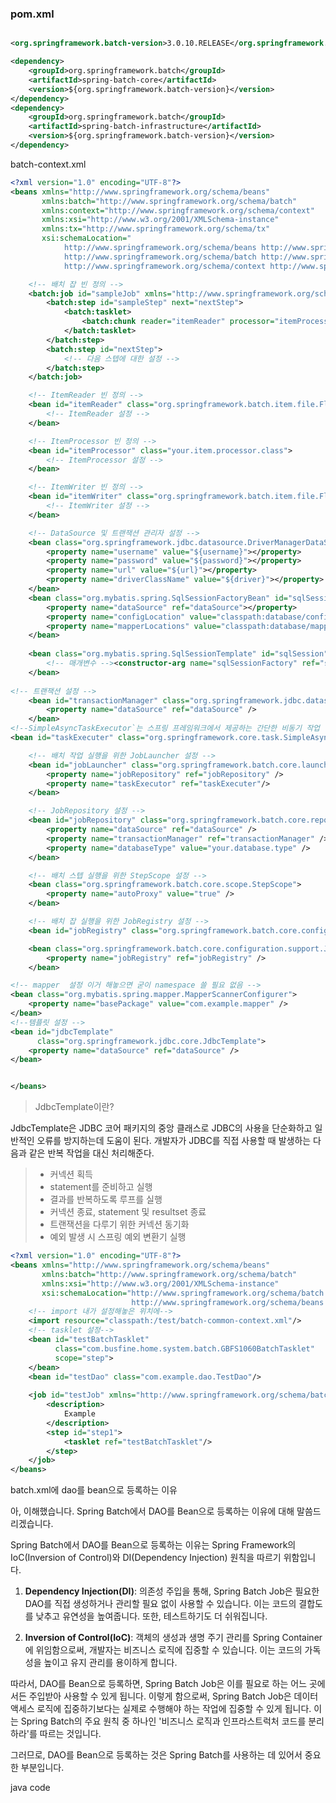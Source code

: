 

### pom.xml
```xml

<org.springframework.batch-version>3.0.10.RELEASE</org.springframework.batch-version>

<dependency>  
    <groupId>org.springframework.batch</groupId>  
    <artifactId>spring-batch-core</artifactId>  
    <version>${org.springframework.batch-version}</version>  
</dependency>  
<dependency>  
    <groupId>org.springframework.batch</groupId>  
    <artifactId>spring-batch-infrastructure</artifactId>  
    <version>${org.springframework.batch-version}</version>  
</dependency>
```


batch-context.xml

```xml
<?xml version="1.0" encoding="UTF-8"?>
<beans xmlns="http://www.springframework.org/schema/beans"
       xmlns:batch="http://www.springframework.org/schema/batch"
       xmlns:context="http://www.springframework.org/schema/context"
       xmlns:xsi="http://www.w3.org/2001/XMLSchema-instance"
       xmlns:tx="http://www.springframework.org/schema/tx"
       xsi:schemaLocation="
            http://www.springframework.org/schema/beans http://www.springframework.org/schema/beans/spring-beans.xsd
            http://www.springframework.org/schema/batch http://www.springframework.org/schema/batch/spring-batch.xsd
            http://www.springframework.org/schema/context http://www.springframework.org/schema/context/spring-context.xsd">

    <!-- 배치 잡 빈 정의 -->
    <batch:job id="sampleJob" xmlns="http://www.springframework.org/schema/batch">
        <batch:step id="sampleStep" next="nextStep">
            <batch:tasklet>
                <batch:chunk reader="itemReader" processor="itemProcessor" writer="itemWriter" commit-interval="10"/>
            </batch:tasklet>
        </batch:step>
        <batch:step id="nextStep">
            <!-- 다음 스텝에 대한 설정 -->
        </batch:step>
    </batch:job>

    <!-- ItemReader 빈 정의 -->
    <bean id="itemReader" class="org.springframework.batch.item.file.FlatFileItemReader">
        <!-- ItemReader 설정 -->
    </bean>

    <!-- ItemProcessor 빈 정의 -->
    <bean id="itemProcessor" class="your.item.processor.class">
        <!-- ItemProcessor 설정 -->
    </bean>

    <!-- ItemWriter 빈 정의 -->
    <bean id="itemWriter" class="org.springframework.batch.item.file.FlatFileItemWriter">
        <!-- ItemWriter 설정 -->
    </bean>

    <!-- DataSource 및 트랜잭션 관리자 설정 -->
    <bean class="org.springframework.jdbc.datasource.DriverManagerDataSource" id="dataSource">
		<property name="username" value="${username}"></property>
		<property name="password" value="${password}"></property>
		<property name="url" value="${url}"></property>
		<property name="driverClassName" value="${driver}"></property>
	</bean>
	<bean class="org.mybatis.spring.SqlSessionFactoryBean" id="sqlSessionFactoryBean">
		<property name="dataSource" ref="dataSource"></property>
		<property name="configLocation" value="classpath:database/config/MybatisConfig.xml"></property>
		<property name="mapperLocations" value="classpath:database/mappers/*Mapper.xml"></property>
	</bean>
	
	<bean class="org.mybatis.spring.SqlSessionTemplate" id="sqlSession">
		<!-- 매개변수 --><constructor-arg name="sqlSessionFactory" ref="sqlSessionFactoryBean"></constructor-arg>
	</bean>
	
<!-- 트랜잭션 설정 -->
    <bean id="transactionManager" class="org.springframework.jdbc.datasource.DataSourceTransactionManager">
        <property name="dataSource" ref="dataSource" />
    </bean>
<!--SimpleAsyncTaskExecutor`는 스프링 프레임워크에서 제공하는 간단한 비동기 작업 실행자 -->
<bean id="taskExecuter" class="org.springframework.core.task.SimpleAsyncTaskExecutor"/>

    <!-- 배치 작업 실행을 위한 JobLauncher 설정 -->
    <bean id="jobLauncher" class="org.springframework.batch.core.launch.support.SimpleJobLauncher">
        <property name="jobRepository" ref="jobRepository" />
        <property name="taskExecutor" ref="taskExecuter"/>
    </bean>

    <!-- JobRepository 설정 -->
    <bean id="jobRepository" class="org.springframework.batch.core.repository.support.JobRepositoryFactoryBean">
        <property name="dataSource" ref="dataSource" />
        <property name="transactionManager" ref="transactionManager" />
        <property name="databaseType" value="your.database.type" />
    </bean>

    <!-- 배치 스텝 실행을 위한 StepScope 설정 -->
    <bean class="org.springframework.batch.core.scope.StepScope">
        <property name="autoProxy" value="true" />
    </bean>

    <!-- 배치 잡 실행을 위한 JobRegistry 설정 -->
    <bean id="jobRegistry" class="org.springframework.batch.core.configuration.support.MapJobRegistry" />

    <bean class="org.springframework.batch.core.configuration.support.JobRegistryBeanPostProcessor">
        <property name="jobRegistry" ref="jobRegistry" />
    </bean>

<!-- mapper  설정 이거 해놓으면 굳이 namespace 쓸 필요 없음 -->
<bean class="org.mybatis.spring.mapper.MapperScannerConfigurer">
    <property name="basePackage" value="com.example.mapper" />
</bean>
<!--템플릿 설정 -->
<bean id="jdbcTemplate"  
      class="org.springframework.jdbc.core.JdbcTemplate">  
    <property name="dataSource" ref="dataSource" />  
</bean>


</beans>

```

 >JdbcTemplate이란?
 >
JdbcTemplate은 JDBC 코어 패키지의 중앙 클래스로 JDBC의 사용을 단순화하고 일반적인 오류를 방지하는데 도움이 된다. 개발자가 JDBC를 직접 사용할 때 발생하는 다음과 같은 반복 작업을 대신 처리해준다.
> - 커넥션 획득
> - statement를 준비하고 실행
> - 결과를 반복하도록 루프를 실행
> - 커넥션 종료, statement 및 resultset 종료
> - 트랜잭션을 다루기 위한 커넥션 동기화
> - 예외 발생 시 스프링 예외 변환기 실행




```xml
<?xml version="1.0" encoding="UTF-8"?>  
<beans xmlns="http://www.springframework.org/schema/beans"  
       xmlns:batch="http://www.springframework.org/schema/batch"  
       xmlns:xsi="http://www.w3.org/2001/XMLSchema-instance"  
       xsi:schemaLocation="http://www.springframework.org/schema/batch http://www.springframework.org/schema/batch/spring-batch.xsd  
                           http://www.springframework.org/schema/beans http://www.springframework.org/schema/beans/spring-beans.xsd">  
	<!-- import 내가 설정해놓은 위치에-->
    <import resource="classpath:/test/batch-common-context.xml"/>  
    <!-- tasklet 설정-->
    <bean id="testBatchTasklet"  
          class="com.busfine.home.system.batch.GBFS1060BatchTasklet"  
          scope="step">  
    </bean>  
    <bean id="testDao" class="com.example.dao.TestDao"/>  
  
    <job id="testJob" xmlns="http://www.springframework.org/schema/batch">  
        <description>  
            Example
        </description>  
        <step id="step1">  
            <tasklet ref="testBatchTasklet"/>  
        </step>  
    </job>  
</beans>
```


batch.xml에 dao를 bean으로 등록하는 이유 

아, 이해했습니다. Spring Batch에서 DAO를 Bean으로 등록하는 이유에 대해 말씀드리겠습니다.

Spring Batch에서 DAO를 Bean으로 등록하는 이유는 Spring Framework의 IoC(Inversion of Control)와 DI(Dependency Injection) 원칙을 따르기 위함입니다.

1. **Dependency Injection(DI)**: 의존성 주입을 통해, Spring Batch Job은 필요한 DAO를 직접 생성하거나 관리할 필요 없이 사용할 수 있습니다. 이는 코드의 결합도를 낮추고 유연성을 높여줍니다. 또한, 테스트하기도 더 쉬워집니다.
    
2. **Inversion of Control(IoC)**: 객체의 생성과 생명 주기 관리를 Spring Container에 위임함으로써, 개발자는 비즈니스 로직에 집중할 수 있습니다. 이는 코드의 가독성을 높이고 유지 관리를 용이하게 합니다.
    

따라서, DAO를 Bean으로 등록하면, Spring Batch Job은 이를 필요로 하는 어느 곳에서든 주입받아 사용할 수 있게 됩니다. 이렇게 함으로써, Spring Batch Job은 데이터 액세스 로직에 집중하기보다는 실제로 수행해야 하는 작업에 집중할 수 있게 됩니다. 이는 Spring Batch의 주요 원칙 중 하나인 '비즈니스 로직과 인프라스트럭처 코드를 분리하라'를 따르는 것입니다.

그러므로, DAO를 Bean으로 등록하는 것은 Spring Batch를 사용하는 데 있어서 중요한 부분입니다.


java code




